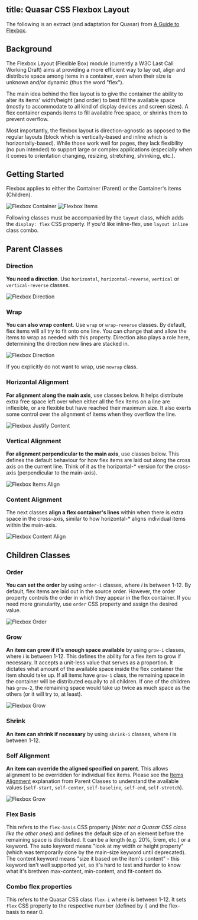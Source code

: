 title: Quasar CSS Flexbox Layout
---

The following is an extract (and adaptation for Quasar) from <a href="https://css-tricks.com/snippets/css/a-guide-to-flexbox/" target="_blank">A Guide to Flexbox</a>.

## Background
The Flexbox Layout (Flexible Box) module (currently a W3C Last Call Working Draft) aims at providing a more efficient way to lay out, align and distribute space among items in a container, even when their size is unknown and/or dynamic (thus the word "flex").

The main idea behind the flex layout is to give the container the ability to alter its items' width/height (and order) to best fill the available space (mostly to accommodate to all kind of display devices and screen sizes). A flex container expands items to fill available free space, or shrinks them to prevent overflow.

Most importantly, the flexbox layout is direction-agnostic as opposed to the regular layouts (block which is vertically-based and inline which is horizontally-based). While those work well for pages, they lack flexibility (no pun intended) to support large or complex applications (especially when it comes to orientation changing, resizing, stretching, shrinking, etc.).

## Getting Started
Flexbox applies to either the Container (Parent) or the Container's items (Children).

![Flexbox Container](/images/flexbox-container.svg)
![Flexbox Items](/images/flexbox-items.svg)

Following classes must be accompanied by the `layout` class, which adds the `display: flex` CSS property. If you'd like inline-flex, use `layout inline` class combo.

## Parent Classes

### Direction
**You need a direction**. Use `horizontal`, `horizontal-reverse`, `vertical` or `vertical-reverse` classes.

![Flexbox Direction](/images/flexbox-direction.svg)

### Wrap
**You can also wrap content**. Use `wrap` or `wrap-reverse` classes. By default, flex items will all try to fit onto one line. You can change that and allow the items to wrap as needed with this property. Direction also plays a role here, determining the direction new lines are stacked in.

![Flexbox Direction](/images/flexbox-wrap.svg)

If you explicitly do not want to wrap, use `nowrap` class.

### Horizontal Alignment
**For alignment along the main axis**, use classes below. It helps distribute extra free space left over when either all the flex items on a line are inflexible, or are flexible but have reached their maximum size. It also exerts some control over the alignment of items when they overflow the line.

![Flexbox Justify Content](/images/flexbox-horizontal-align.svg)

### Vertical Alignment
**For alignment perpendicular to the main axis**, use classes below. This defines the default behaviour for how flex items are laid out along the cross axis on the current line. Think of it as the horizontal-* version for the cross-axis (perpendicular to the main-axis).

![Flexbox Items Align](/images/flexbox-vertical-align.svg)

### Content Alignment
The next classes **align a flex container's lines** within when there is extra space in the cross-axis, similar to how horizontal-* aligns individual items within the main-axis.

![Flexbox Content Align](/images/flexbox-content-align.svg)

## Children Classes

### Order
**You can set the order** by using `order-i` classes, where *i* is between 1-12. By default, flex items are laid out in the source order. However, the order property controls the order in which they appear in the flex container. If you need more granularity, use `order` CSS property and assign the desired value.

![Flexbox Order](/images/flexbox-order.svg)

### Grow
**An item can grow if it's enough space available** by using `grow-i` classes, where *i* is between 1-12. This defines the ability for a flex item to grow if necessary. It accepts a unit-less value that serves as a proportion. It dictates what amount of the available space inside the flex container the item should take up.
If all items have `grow-1` class, the remaining space in the container will be distributed equally to all children. If one of the children has `grow-2`, the remaining space would take up twice as much space as the others (or it will try to, at least).

![Flexbox Grow](/images/flexbox-grow.svg)

### Shrink
**An item can shrink if necessary** by using `shrink-i` classes, where *i* is between 1-12.

### Self Alignment
**An item can override the aligned specified on parent**. This allows alignment to be overridden for individual flex items. Please see the [Items Alignment](#Items_Alignment) explanation from Parent Classes to understand the available values (`self-start`, `self-center`, `self-baseline`, `self-end`, `self-stretch`).

![Flexbox Grow](/images/flexbox-self.svg)

### Flex Basis
This refers to the `flex-basis` CSS property (*Note: not a Quasar CSS class like the other ones*) and defines the default size of an element before the remaining space is distributed. It can be a length (e.g. 20%, 5rem, etc.) or a keyword. The auto keyword means "look at my width or height property" (which was temporarily done by the main-size keyword until deprecated). The content keyword means "size it based on the item's content" - this keyword isn't well supported yet, so it's hard to test and harder to know what it's brethren max-content, min-content, and fit-content do.

### Combo flex properties
This refers to the Quasar CSS class `flex-i` where *i* is between 1-12. It sets `flex` CSS property to the respective number (defined by *i*) and the flex-basis to near 0.
